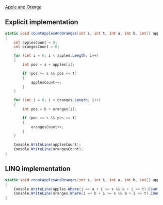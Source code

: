 [Apple and Orange](https://www.hackerrank.com/challenges/apple-and-orange/problem)

## Explicit implementation
```csharp
static void countApplesAndOranges(int s, int t, int a, int b, int[] apples, int[] oranges)
{
    int applesCount = 0;
    int orangesCount = 0;

    for (int i = 0; i < apples.Length; i++)
    {
        int pos = a + apples[i];

        if (pos >= s && pos <= t)
        {
            applesCount++;
        }
    }

    for (int i = 0; i < oranges.Length; i++)
    {
        int pos = b + oranges[i];

        if (pos >= s && pos <= t)
        {
            orangesCount++;
        }
    }

    Console.WriteLine(applesCount);
    Console.WriteLine(orangesCount);
}
```

## LINQ implementation
```csharp
static void countApplesAndOranges(int s, int t, int a, int b, int[] apples, int[] oranges)
{
    Console.WriteLine(apples.Where(i => a + i >= s && a + i <= t).Count());
    Console.WriteLine(oranges.Where(i => b + i >= s && b + i <= t).Count());
}
```